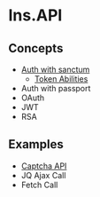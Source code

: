 # Ins.API
## Concepts
- [Auth with sanctum](/concepts/SANCTUM.md)
    - [Token Abilities](/concepts/SANCTUM_Token_Abilities.md)
- Auth with passport
- OAuth
- JWT
- RSA

## Examples
- [Captcha API](/examples/README.md)
- JQ Ajax Call
- Fetch Call